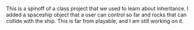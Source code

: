 This is a spinoff of a class project that we used to learn about inheritance.
I added a spaceship object that a user can control so far and rocks that can collide with the ship.
This is far from playable, and I am still working on it.
